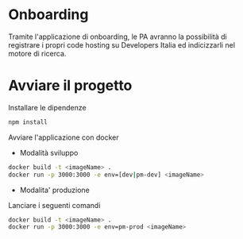 # Onboarding

Tramite l'applicazione di onboarding, le PA avranno la possibilità di registrare i propri code hosting su Developers Italia ed indicizzarli nel motore di ricerca.

# Avviare il progetto

Installare le dipendenze
```bash
npm install
```

Avviare l'applicazione con docker

- Modalità sviluppo

```bash
docker build -t <imageName> .
docker run -p 3000:3000 -e env=[dev|pm-dev] <imageName> 
```

- Modalita' produzione
        
Lanciare i seguenti comandi

```bash modalita' di produzione
docker build -t <imageName> .
docker run -p 3000:3000 -e env=pm-prod <imageName> 
```
